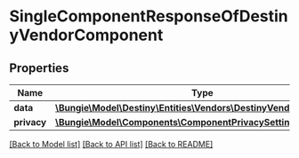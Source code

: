 # SingleComponentResponseOfDestinyVendorComponent

## Properties
Name | Type | Description | Notes
------------ | ------------- | ------------- | -------------
**data** | [**\Bungie\Model\Destiny\Entities\Vendors\DestinyVendorComponent**](DestinyVendorComponent.md) |  | [optional] 
**privacy** | [**\Bungie\Model\Components\ComponentPrivacySetting**](ComponentPrivacySetting.md) |  | [optional] 

[[Back to Model list]](../README.md#documentation-for-models) [[Back to API list]](../README.md#documentation-for-api-endpoints) [[Back to README]](../README.md)


